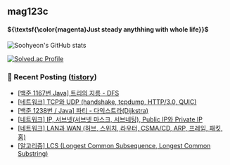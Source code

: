## mag123c 

#### ${\textsf{\color{magenta}Just steady anythhing with whole life}}$

![Soohyeon's GitHub stats](https://github-readme-stats.vercel.app/api?username=mag123c&show_icons=true&theme=dark)
<!--[![Solved.ac Profile](http://mazassumnida.wtf/api/v2/generate_badge?boj=diehreo)](https://solved.ac/diehreo/)-->
[![Solved.ac Profile](http://mazassumnida.wtf/api/v2/generate_badge?boj=diehreo)](https://solved.ac/diehreo/)



### 📕 Recent Posting ([tistory](https://mag1c.tistory.com))
- [[백준 1167번 Java] 트리의 지름 - DFS](https://mag1c.tistory.com/518)</br>
- [[네트워크] TCP와 UDP (handshake, tcpdump, HTTP/3.0, QUIC)](https://mag1c.tistory.com/517)</br>
- [[백준 1238번 / Java] 파티 - 다익스트라(Dijkstra)](https://mag1c.tistory.com/516)</br>
- [[네트워크] IP, 서브넷(서브넷 마스크, 서브네팅), Public IP와 Private IP](https://mag1c.tistory.com/514)</br>
- [[네트워크] LAN과 WAN (허브, 스위치, 라우터, CSMA/CD, ARP, 프레임, 패킷, 홉)](https://mag1c.tistory.com/511)</br>
- [[알고리즘] LCS (Longest Common Subsequence, Longest Common Substring)](https://mag1c.tistory.com/513)</br>
